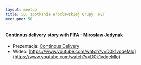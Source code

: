 ```yaml
---
layout: meetup
title: 50. spotkanie Wrocławskiej Grupy .NET
meetupno: 50
---
```


#### Continous delivery story with FIFA - [Mirosław Jedynak]()
* Prezentacja: [Continous Delivery](https://raw.githubusercontent.com/wrocnet/wrocnet.github.io/master/_assets/2012.12.11.Wroc.Net%20-%20Continous%20Delivery.pdf)
* Wideo: [https://www.youtube.com/watch?v=D0k1vdqeMlo](https://www.youtube.com/watch?v=D0k1vdqeMlo)